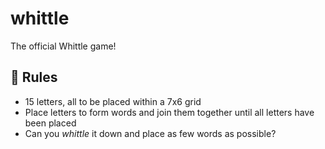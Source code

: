# whittle

The official Whittle game!

## 🧾 Rules

- 15 letters, all to be placed within a 7x6 grid
- Place letters to form words and join them together until all letters have been placed
- Can you _whittle_ it down and place as few words as possible?
